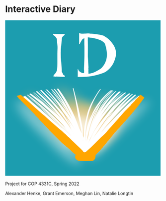 # Interactive Diary

<img src='app/src/main/res/drawable/icon.png' title='Interactive Diary App Icon' width='' alt='Interactive Diary App Icon' />

Project for COP 4331C, Spring 2022

Alexander Henke, Grant Emerson, Meghan Lin, Natalie Longtin
